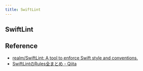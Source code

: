 ```yaml
---
title: SwiftLint
---
```


## SwiftLint


## Reference
* [realm/SwiftLint: A tool to enforce Swift style and conventions.](https://github.com/realm/SwiftLint)
* [SwiftLintのRules全まとめ - Qiita](https://qiita.com/kagemiku/items/80e6d905dc0059c342b3)
